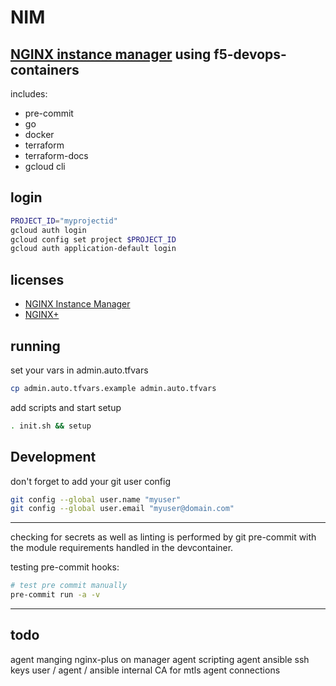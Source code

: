 # NIM
[NGINX instance manager](https://www.nginx.com/blog/introducing-nginx-instance-manager) using f5-devops-containers
---

includes:
- pre-commit
- go
- docker
- terraform
- terraform-docs
- gcloud cli

## login
```bash
PROJECT_ID="myprojectid"
gcloud auth login
gcloud config set project $PROJECT_ID
gcloud auth application-default login
```
## licenses

- [NGINX Instance Manager](https://my.f5.com/manage/s/)
- [NGINX+](https://www.nginx.com/free-trial-request)


## running

set your vars in admin.auto.tfvars

```bash
cp admin.auto.tfvars.example admin.auto.tfvars
```

add scripts and start setup
```bash
. init.sh && setup
```
## Development

don't forget to add your git user config

```bash
git config --global user.name "myuser"
git config --global user.email "myuser@domain.com"
```
---

checking for secrets as well as linting is performed by git pre-commit with the module requirements handled in the devcontainer.

testing pre-commit hooks:
  ```bash
  # test pre commit manually
  pre-commit run -a -v
  ```
---

## todo
agent manging nginx-plus on manager
agent scripting
agent ansible
ssh keys user / agent / ansible
internal CA for mtls agent connections

